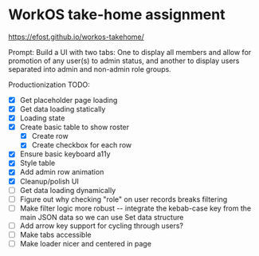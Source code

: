 # WorkOS take-home assignment
https://efost.github.io/workos-takehome/

Prompt:
Build a UI with two tabs: One to display all members and allow for promotion of any user(s) to admin status, and another to display users separated into admin and non-admin role groups.

Productionization TODO:

- [x] Get placeholder page loading
- [x] Get data loading statically
- [x] Loading state
- [x] Create basic table to show roster
  - [x] Create row
  - [x] Create checkbox for each row
- [x] Ensure basic keyboard a11y
- [x] Style table
- [x] Add admin row animation
- [x] Cleanup/polish UI
- [ ] Get data loading dynamically
- [ ] Figure out why checking "role" on user records breaks filtering
- [ ] Make filter logic more robust -- integrate the kebab-case key from the main JSON data so we can use Set data structure
- [ ] Add arrow key support for cycling through users?
- [ ] Make tabs accessible
- [ ] Make loader nicer and centered in page
